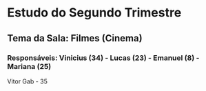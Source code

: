 # Estudo do Segundo Trimestre
## Tema da Sala: Filmes (Cinema)
### Responsáveis: Vinicius (34) - Lucas (23) - Emanuel (8) - Mariana (25)
Vitor Gab - 35
